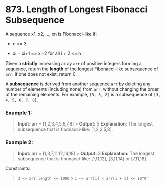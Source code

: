 # 873. Length of Longest Fibonacci Subsequence

A sequence x1, x2, ..., xn is Fibonacci-like if:

- n >= 3

- xi + xi+1 == xi+2 for all i + 2 <= n

Given a **strictly** increasing array `arr` of positive integers forming a sequence, return the **length** of the longest Fibonacci-like subsequence of `arr`. If one does not exist, return 0.

A **subsequence** is derived from another sequence `arr` by deleting any number of elements (including none) from `arr`, without changing the order of the remaining elements. For example, `[3, 5, 8]` is a subsequence of `[3, 4, 5, 6, 7, 8]`.

### Example 1:

> **Input:** arr = [1,2,3,4,5,6,7,8] > **Output:** 5
> **Explanation:** The longest subsequence that is fibonacci-like: [1,2,3,5,8].

### Example 2:

> **Input:** arr = [1,3,7,11,12,14,18] > **Output:** 3
> **Explanation:** The longest subsequence that is fibonacci-like: [1,11,12], [3,11,14] or [7,11,18].

Constraints:

> `3 <= arr.length <= 1000` > `1 <= arr[i] < arr[i + 1] <= 10^9^`
